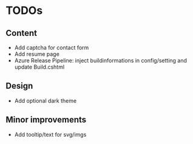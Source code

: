 # TODOs

## Content
* Add captcha for contact form
* Add resume page
* Azure Release Pipeline: inject buildinformations in config/setting and update Build.cshtml

## Design
* Add optional dark theme

## Minor improvements
* Add tooltip/text for svg/imgs
